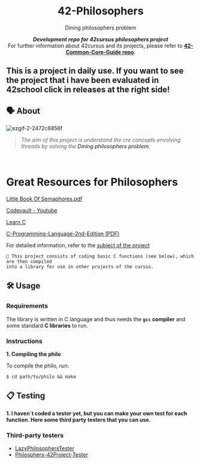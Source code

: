 <h1 align="center">
	42-Philosophers
</h1>

<p align="center">
    <a src="https://github.com/user-attachments/assets/4bd1a35d-56dc-4763-92e7-77d1f345f0b2">Dining philosophers problem</a>
</p>

<p align="center">
	<b><i>Development repo for 42cursus philosophers project</i></b><br>
	For further information about 42cursus and its projects, please refer to <a href="https://github.com/MarkosComK/42-Common-Core-Guide"><b>42-Common-Core-Guide repo</b></a>.
</p>

<!---
<h3 align="center">
	<a href="#%EF%B8%8F-about">About</a>
	<span> · </span>
	<a href="#-index">Index</a>
	<span> · </span>
	<a href="#%EF%B8%8F-usage">Usage</a>
	<span> · </span>
	<a href="#-testing">Testing</a>
</h3>

---
<br>
<div align="center">
	<img src="https://github.com/MarkosComK/42-Libft/assets/67120870/10a2a298-340e-4a67-96bd-d97716a60526">
</div>
--->

## This is a project in daily use. If you want to see the project that i have been evaluated in 42school click in releases at the right side!

## 🗣️ About

![ezgif-2-2472c8856f](https://github.com/user-attachments/assets/4bd1a35d-56dc-4763-92e7-77d1f345f0b2)

> _The aim of this project is understand the cre concepts envolving threads by solving the <a src="https://en.wikipedia.org/wiki/Dining_philosophers_problem">Dining philosophers problem</a>._

<br>

# Great Resources for Philosophers

[Little Book Of Semaphores.pdf](https://greenteapress.com/semaphores/LittleBookOfSemaphores.pdf)

[Codevault - Youtube](https://www.youtube.com/watch?v=d9s_d28yJq0&list=PLfqABt5AS4FmuQf70psXrsMLEDQXNkLq2) 

[Learn C](https://www.learn-c.org/)

[C-Programming-Language-2nd-Edition (PDF)](https://github.com/MarkosComK/42-Libft/files/14312769/C-Programming-Language-2nd-Edition.pdf)

For detailed information, refer to the [subject of the project](https://github.com/user-attachments/files/17247774/en.subject.pdf)


	🚀 This project consists of coding basic C functions (see below), which are then compiled
	into a library for use in other projects of the cursus.


## 🛠️ Usage

### Requirements

The library is written in C language and thus needs the **`gcc` compiler** and some standard **C libraries** to run.

### Instructions

**1. Compiling the philo**

To compile the philo, run:

```shell
$ cd path/to/philo && make
```

## 📋 Testing

**1. I haven`t coded a tester yet, but you can make your own test for each function. Here some third party testers that you can use.**

### Third-party testers

* [LazyPhilosophersTester](https://github.com/MichelleJiam/LazyPhilosophersTester)
* [Philosphers-42Project-Tester](https://github.com/newlinuxbot/Philosphers-42Project-Tester)
